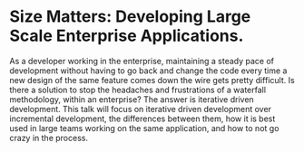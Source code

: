 # Size Matters: Developing Large Scale Enterprise Applications.
As a developer working in the enterprise, maintaining a steady pace of development without having to go back and change the code every time a new design of the same feature comes down the wire gets pretty difficult. Is there a solution to stop the headaches and frustrations of a waterfall methodology, within an enterprise? The answer is iterative driven development. This talk will focus on iterative driven development over incremental development, the differences between them,  how it is best used in large teams working on the same application, and how to not go crazy in the process.

